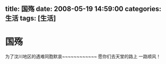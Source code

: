 title: 国殇
date: 2008-05-19 14:59:00
categories:  生活
tags: [生活]
---

# 国殇
为了汶川地区的遇难同胞默哀~~~~~~~~~~~~
愿你们去天堂的路上 一路顺风！